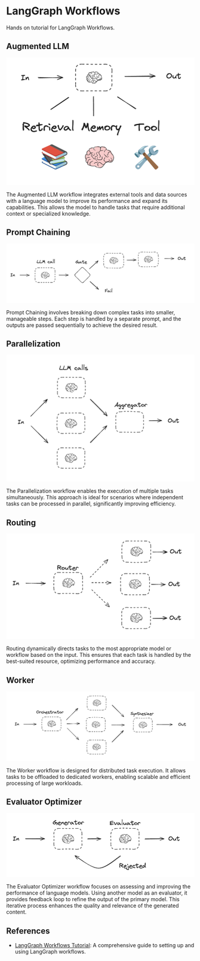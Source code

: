 # LangGraph Workflows

Hands on tutorial for LangGraph Workflows.

## Augmented LLM

![Augmented LLM](assets/augmented_llm.png)

The Augmented LLM workflow integrates external tools and data sources with a language model to improve its performance and expand its capabilities. This allows the model to handle tasks that require additional context or specialized knowledge.

## Prompt Chaining

![Prompt Chaining](assets/prompt_chain.png)

Prompt Chaining involves breaking down complex tasks into smaller, manageable steps. Each step is handled by a separate prompt, and the outputs are passed sequentially to achieve the desired result.

## Parallelization

![Parallelization](assets/parallelization.png)

The Parallelization workflow enables the execution of multiple tasks simultaneously. This approach is ideal for scenarios where independent tasks can be processed in parallel, significantly improving efficiency.

## Routing

![Routing](assets/routing.png)

Routing dynamically directs tasks to the most appropriate model or workflow based on the input. This ensures that each task is handled by the best-suited resource, optimizing performance and accuracy.

## Worker

![Worker](assets/worker.png)

The Worker workflow is designed for distributed task execution. It allows tasks to be offloaded to dedicated workers, enabling scalable and efficient processing of large workloads.

## Evaluator Optimizer

![Evaluator Optimizer](assets/evaluator_optimizer.png)

The Evaluator Optimizer workflow focuses on assessing and improving the performance of language models. Using another model as an evaluator, it provides feedback loop to refine the output of the primary model. This iterative process enhances the quality and relevance of the generated content.

## References

- [LangGraph Workflows Tutorial](https://langchain-ai.github.io/langgraph/tutorials/workflows/#set-up): A comprehensive guide to setting up and using LangGraph workflows.
